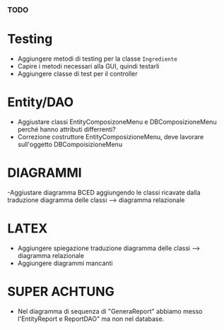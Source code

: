 ### TODO

# Testing

- Aggiungere metodi di testing per la classe `Ingrediente`
- Capire i metodi necessari alla GUI, quindi testarli
- Aggiungere classe di test per il controller

# Entity/DAO

- Aggiustare classi EntityComposizoneMenu e DBComposizioneMenu perché hanno attributi differrenti?
- Correzione costruttore EntityComposizioneMenu, deve lavorare sull'oggetto DBCompoisizioneMenu

# DIAGRAMMI

-Aggiustare diagramma BCED aggiungendo le classi ricavate dalla traduzione diagramma delle classi --> diagramma relazionale

# LATEX

- Aggiungere spiegazione traduzione diagramma delle classi --> diagramma relazionale
- Aggiungere diagrammi mancanti

# SUPER ACHTUNG

- Nel diagramma di sequenza di "GeneraReport" abbiamo messo l'EntityReport e ReportDAO" ma non nel database.
